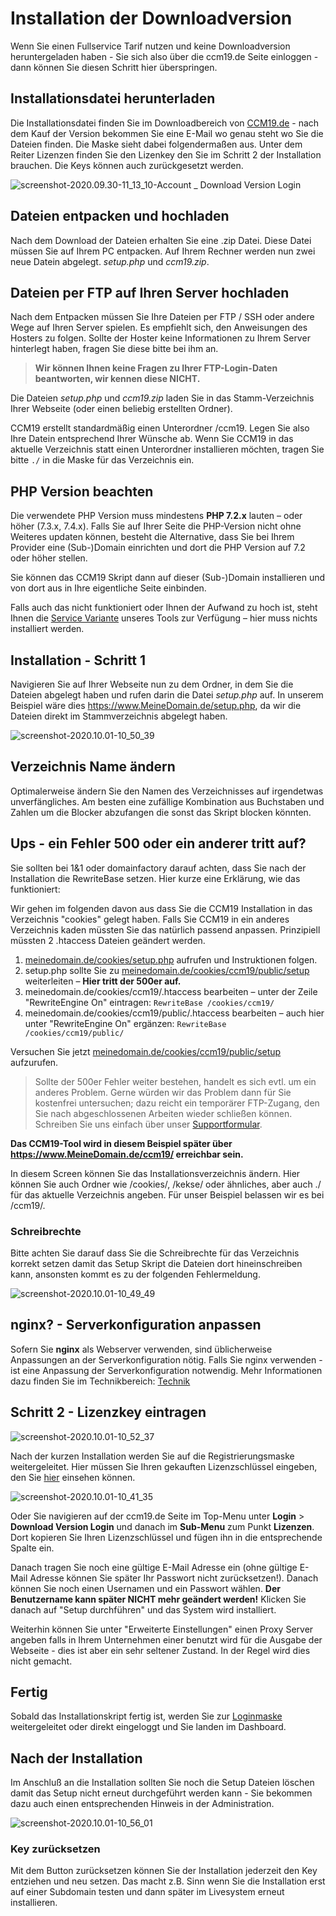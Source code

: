 # Installation der Downloadversion

Wenn Sie einen Fullservice Tarif nutzen und keine Downloadversion heruntergeladen haben - Sie sich also über die ccm19.de Seite einloggen - dann können Sie diesen Schritt hier überspringen.



## Installationsdatei herunterladen

Die Installationsdatei finden Sie im Downloadbereich von [CCM19.de](https://www.ccm19.de/account/) - nach dem Kauf der Version bekommen Sie eine E-Mail wo genau steht wo Sie die Dateien finden. Die Maske sieht dabei folgendermaßen aus. Unter dem Reiter Lizenzen finden Sie den Lizenkey den Sie im Schritt 2 der Installation brauchen. Die Keys können auch zurückgesetzt werden.

![screenshot-2020.09.30-11_13_10-Account _ Download Version Login](../assets/screenshot-2020.09.30-11_13_10-Account%20_%20Download%20Version%20Login.jpg)



## Dateien entpacken und hochladen

Nach dem Download der Dateien erhalten Sie eine .zip Datei. Diese Datei müssen Sie auf Ihrem PC entpacken.  Auf Ihrem Rechner werden nun zwei neue Datein abgelegt. *setup.php* und *ccm19.zip*.



## Dateien per FTP auf Ihren Server hochladen

Nach dem Entpacken müssen Sie Ihre Dateien per FTP / SSH oder andere Wege auf Ihren Server spielen. Es empfiehlt sich, den Anweisungen des Hosters zu folgen. Sollte der Hoster keine Informationen zu Ihrem Server hinterlegt haben, fragen Sie diese bitte bei ihm an.

> **Wir können Ihnen keine Fragen zu Ihrer FTP-Login-Daten** **beantworten, wir kennen diese NICHT.** 

Die Dateien *setup.php* und *ccm19.zip* laden Sie in das Stamm-Verzeichnis Ihrer Webseite (oder einen beliebig erstellten Ordner).

CCM19 erstellt standardmäßig einen Unterordner /ccm19. Legen Sie also Ihre Datein entsprechend Ihrer Wünsche ab. Wenn Sie CCM19 in das aktuelle Verzeichnis statt einen Unterordner installieren möchten, tragen Sie bitte `./` in die Maske für das Verzeichnis ein.



## PHP Version beachten

Die verwendete PHP Version muss mindestens **PHP 7.2.x** lauten – oder höher (7.3.x,  7.4.x). Falls Sie auf Ihrer Seite die PHP-Version nicht ohne Weiteres updaten können, besteht die Alternative, dass Sie bei Ihrem Provider eine (Sub-)Domain einrichten und dort die PHP Version auf 7.2 oder höher stellen. 

Sie können das CCM19 Skript dann auf dieser (Sub-)Domain installieren und von dort aus in Ihre eigentliche Seite einbinden.

Falls auch das nicht funktioniert oder Ihnen der Aufwand zu hoch ist, steht Ihnen die [Service Variante](https://www.ccm19.de/ccm19-service-tarife.html) unseres Tools zur Verfügung – hier muss nichts installiert werden.

  

## Installation - Schritt 1

Navigieren Sie auf Ihrer Webseite nun zu dem Ordner, in dem Sie die Dateien abgelegt haben und rufen darin die Datei *setup.php* auf. In unserem Beispiel wäre dies https://www.MeineDomain.de/setup.php, da wir die Dateien direkt im Stammverzeichnis abgelegt haben.

![screenshot-2020.10.01-10_50_39](../assets/screenshot-2020.10.01-10_50_39.jpg)

## Verzeichnis Name ändern

Optimalerweise ändern Sie den Namen des Verzeichnisses auf irgendetwas unverfängliches. Am besten eine zufällige Kombination aus Buchstaben und Zahlen um die Blocker abzufangen die sonst das Skript blocken könnten.



## Ups - ein Fehler 500 oder ein anderer tritt auf?

Sie sollten bei 1&1 oder domainfactory darauf achten, dass Sie nach der Installation die RewriteBase setzen. Hier kurze eine Erklärung, wie das funktioniert:

Wir gehen im folgenden davon aus dass Sie die CCM19 Installation in das Verzeichnis "cookies" gelegt haben. Falls Sie CCM19 in ein anderes Verzeichnis kaden müssten Sie das natürlich passend anpassen. Prinzipiell müssten 2 .htaccess Dateien geändert werden.

1. [meinedomain.de/cookies/setup.php](http://meinedomain.de/cookies/setup.php) aufrufen und Instruktionen folgen.
2. setup.php sollte Sie zu [meinedomain.de/cookies/ccm19/public/setup](http://meinedomain.de/cookies/ccm19/public/setup) weiterleiten – **Hier tritt der 500er auf.**
3.  meinedomain.de/cookies/ccm19/.htaccess bearbeiten – unter der Zeile "RewriteEngine On" eintragen:
   `RewriteBase /cookies/ccm19/`
4. meinedomain.de/cookies/ccm19/public/.htaccess bearbeiten – auch hier unter "RewriteEngine On" ergänzen:
   `RewriteBase /cookies/ccm19/public/`

  Versuchen Sie jetzt [meinedomain.de/cookies/ccm19/public/setup](http://meinedomain.de/cookies/ccm19/public/setup) aufzurufen.

> Sollte der 500er Fehler weiter bestehen, handelt es sich evtl. um ein anderes Problem. Gerne würden wir das Problem dann für Sie kostenfrei untersuchen; dazu reicht ein temporärer FTP-Zugang, den Sie nach abgeschlossenen Arbeiten wieder schließen können. Schreiben Sie uns einfach über unser [Supportformular](https://www.ccm19.de/supportanfrage/).

**Das CCM19-Tool wird in diesem Beispiel später über https://www.MeineDomain.de/ccm19/ erreichbar sein.**

In diesem Screen können Sie das Installationsverzeichnis ändern. Hier können Sie auch Ordner wie /cookies/, /kekse/ oder ähnliches, aber auch ./ für das aktuelle Verzeichnis angeben. Für unser Beispiel belassen wir es bei /ccm19/.

### Schreibrechte

Bitte achten Sie darauf dass Sie die Schreibrechte für das Verzeichnis korrekt setzen damit das Setup Skript die Dateien dort hineinschreiben kann, ansonsten kommt es zu der folgenden Fehlermeldung.



![screenshot-2020.10.01-10_49_49](../assets/screenshot-2020.10.01-10_49_49.jpg)



## nginx? - Serverkonfiguration anpassen

Sofern Sie **nginx** als Webserver verwenden, sind üblicherweise Anpassungen an der Serverkonfiguration nötig. Falls Sie nginx verwenden - ist eine Anpassung der Serverkonfiguration notwendig. Mehr Informationen dazu finden Sie im Technikbereich:  [Technik](../api/technik.md) 



## Schritt 2 - Lizenzkey eintragen

![screenshot-2020.10.01-10_52_37](../assets/screenshot-2020.10.01-10_52_37.jpg)

Nach der kurzen Installation werden Sie auf die Registrierungsmaske weitergeleitet. Hier müssen Sie Ihren gekauften Lizenzschlüssel eingeben, den Sie [hier](https://www.ccm19.de/account.php?menuid=248&account_extuser=4) einsehen können.

![screenshot-2020.10.01-10_41_35](../assets/screenshot-2020.10.01-10_41_35.jpg)

Oder Sie navigieren auf der ccm19.de Seite im Top-Menu unter **Login** > **Download Version Login** und danach im **Sub-Menu** zum Punkt **Lizenzen**. Dort kopieren Sie Ihren Lizenzschlüssel und fügen ihn in die entsprechende Spalte ein.

Danach tragen Sie noch eine gültige E-Mail Adresse ein (ohne gültige E-Mail Adresse können Sie später Ihr Passwort nicht zurücksetzen!). Danach können Sie noch einen Usernamen und ein Passwort wählen. **Der Benutzername kann später NICHT mehr geändert werden!** Klicken Sie danach auf "Setup durchführen" und das System wird installiert.

Weiterhin können Sie unter "Erweiterte Einstellungen" einen Proxy Server angeben falls in Ihrem Unternehmen einer benutzt wird für die Ausgabe der Webseite - dies ist aber ein sehr seltener Zustand. In der Regel wird dies nicht gemacht.



## Fertig

Sobald das Installationskript fertig ist, werden Sie zur [Loginmaske](login-und-passwoerter.md) weitergeleitet oder direkt eingeloggt und Sie landen im Dashboard.



## Nach der Installation

Im Anschluß an die Installation sollten Sie noch die Setup Dateien löschen damit das Setup nicht erneut durchgeführt werden kann - Sie bekommen dazu auch einen entsprechenden Hinweis in der Administration.

![screenshot-2020.10.01-10_56_01](../assets/screenshot-2020.10.01-10_56_01.jpg)



### Key zurücksetzen

Mit dem Button zurücksetzen können Sie der Installation jederzeit den Key entziehen und neu setzen. Das macht z.B. Sinn wenn Sie die Installation erst auf einer Subdomain testen und dann später im Livesystem erneut installieren.